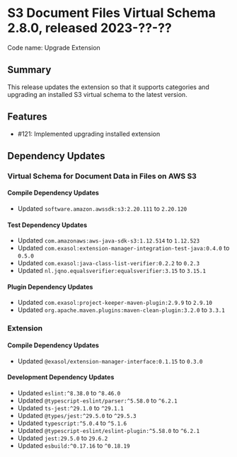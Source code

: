 # S3 Document Files Virtual Schema 2.8.0, released 2023-??-??

Code name: Upgrade Extension

## Summary

This release updates the extension so that it supports categories and upgrading an installed S3 virtual schema to the latest version.

## Features

* #121: Implemented upgrading installed extension

## Dependency Updates

### Virtual Schema for Document Data in Files on AWS S3

#### Compile Dependency Updates

* Updated `software.amazon.awssdk:s3:2.20.111` to `2.20.120`

#### Test Dependency Updates

* Updated `com.amazonaws:aws-java-sdk-s3:1.12.514` to `1.12.523`
* Updated `com.exasol:extension-manager-integration-test-java:0.4.0` to `0.5.0`
* Updated `com.exasol:java-class-list-verifier:0.2.2` to `0.2.3`
* Updated `nl.jqno.equalsverifier:equalsverifier:3.15` to `3.15.1`

#### Plugin Dependency Updates

* Updated `com.exasol:project-keeper-maven-plugin:2.9.9` to `2.9.10`
* Updated `org.apache.maven.plugins:maven-clean-plugin:3.2.0` to `3.3.1`

### Extension

#### Compile Dependency Updates

* Updated `@exasol/extension-manager-interface:0.1.15` to `0.3.0`

#### Development Dependency Updates

* Updated `eslint:^8.38.0` to `^8.46.0`
* Updated `@typescript-eslint/parser:^5.58.0` to `^6.2.1`
* Updated `ts-jest:^29.1.0` to `^29.1.1`
* Updated `@types/jest:^29.5.0` to `^29.5.3`
* Updated `typescript:^5.0.4` to `^5.1.6`
* Updated `@typescript-eslint/eslint-plugin:^5.58.0` to `^6.2.1`
* Updated `jest:29.5.0` to `29.6.2`
* Updated `esbuild:^0.17.16` to `^0.18.19`
